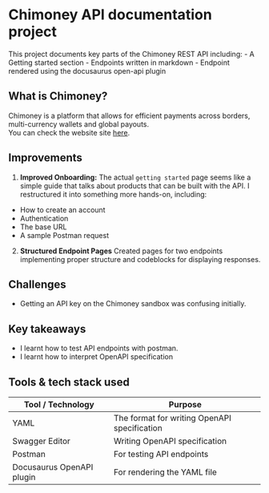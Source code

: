 
# Chimoney API documentation project
This project documents key parts of the Chimoney REST API including:
    - A Getting started section
    - Endpoints written in markdown
    - Endpoint rendered using the docusaurus open-api plugin 

## What is Chimoney?
Chimoney is a platform that allows for efficient payments across borders, multi-currency wallets and global payouts.  
You can check the website site [here](https://chimoney.io).



## Improvements 
1. **Improved Onboarding:** The actual ```getting started``` page seems like a simple guide that talks about products that can be built with the API. I restructured it into something more hands-on, including:
- How to create an account
- Authentication
- The base URL
- A sample Postman request

2. **Structured Endpoint Pages** Created pages for two endpoints implementing proper structure and codeblocks for displaying responses. 


## Challenges
- Getting an API key on the Chimoney sandbox was confusing initially.


## Key takeaways
- I learnt how to test API endpoints with postman. 
- I learnt how to interpret OpenAPI specification

## Tools & tech stack used

| Tool / Technology | Purpose |
|-------------------|---------|
| YAML | The format for writing OpenAPI specification |
| Swagger Editor | Writing OpenAPI specification |
| Postman | For testing API endpoints |
| Docusaurus OpenAPI plugin | For rendering the YAML file |


